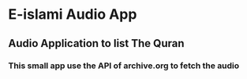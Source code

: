 # E-islami Audio App
## Audio Application to list The Quran
### This small app use the API of archive.org to fetch the audio 

 
